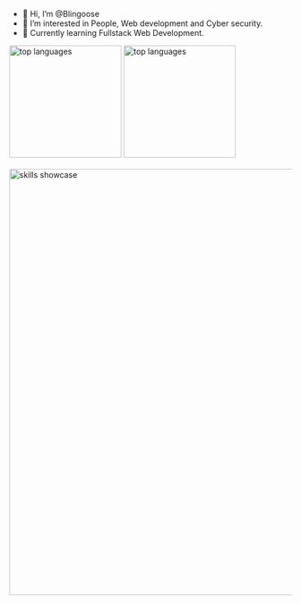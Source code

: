 - 👋 Hi, I’m @Blingoose
- 👀 I’m interested in People, Web development and Cyber security.
- 🌱 Currently learning Fullstack Web Development.



<picture>
  <source media="(prefers-color-scheme: dark)" srcset="https://github-readme-stats.vercel.app/api/top-langs/?username=Blingoose&theme=radical">
  <source media="(prefers-color-scheme: light)" srcset="https://github-readme-stats.vercel.app/api/top-langs/?username=Blingoose&theme=vue">
  <img height="200" alt="top languages" src="https://github-readme-stats.vercel.app/api/top-langs/?username=Blingoose">
</picture>

 
<picture>
  <source media="(prefers-color-scheme: dark)" srcset="https://github-readme-stats.vercel.app/api?username=blingoose&show_icons=true&theme=radical">
  <source media="(prefers-color-scheme: light)" srcset="https://github-readme-stats.vercel.app/api?username=blingoose&show_icons=true&theme=vue">
  <img height="200" alt="top languages" src="https://github-readme-stats.vercel.app/api?username=Blingoose&show_icons=true">
</picture>
                                                                                                                          
</br>
</br>
                                                                                                                          

<img width="760" alt="skills showcase" src="https://skillicons.dev/icons?i=js,html,css,nodejs,react,sass,emotion,mongodb,express,firebase,linux,docker,bash,vim&theme=dark">

